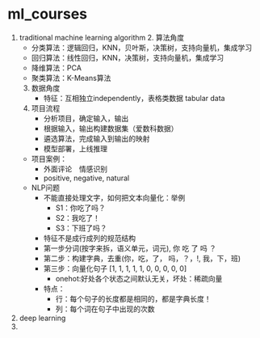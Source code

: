 # ml_courses
1. traditional machine learning algorithm
   2. 算法角度
      - 分类算法：逻辑回归，KNN，贝叶斯，决策树，支持向量机，集成学习
      - 回归算法：线性回归，KNN，决策树，支持向量机，集成学习
      - 降维算法：PCA
      - 聚类算法：K-Means算法
   3. 数据角度
       - 特征：互相独立independently，表格类数据 tabular data 
   3. 项目流程
       - 分析项目，确定输入，输出
       - 根据输入，输出构建数据集（爱数科数据）
       - 遴选算法，完成输入到输出的映射
       - 模型部署，上线推理
   - 项目案例：
     - 外面评论　情感识别
     - positive, negative, natural
   - NLP问题
     - 不能直接处理文字，如何把文本向量化：举例
       - S1：你吃了吗？
       - S2：我吃了！
       - S3：下班了吗？
     - 特征不是成行成列的规范结构
     - 第一步分词(按字来拆，语义单元，词元), 你 吃 了 吗 ？
     - 第二步：构建字典，去重(你，吃，了， 吗，？，!, 我，下，班)
     - 第三步：向量化句子 [1, 1, 1, 1, 1, 0, 0, 0, 0, 0]
       - onehot:好处各个状态之间默认无关，坏处：稀疏向量
     - 特点：
       - 行：每个句子的长度都是相同的，都是字典长度！
       - 列：每个词在句子中出现的次数
2. deep learning 
3. 